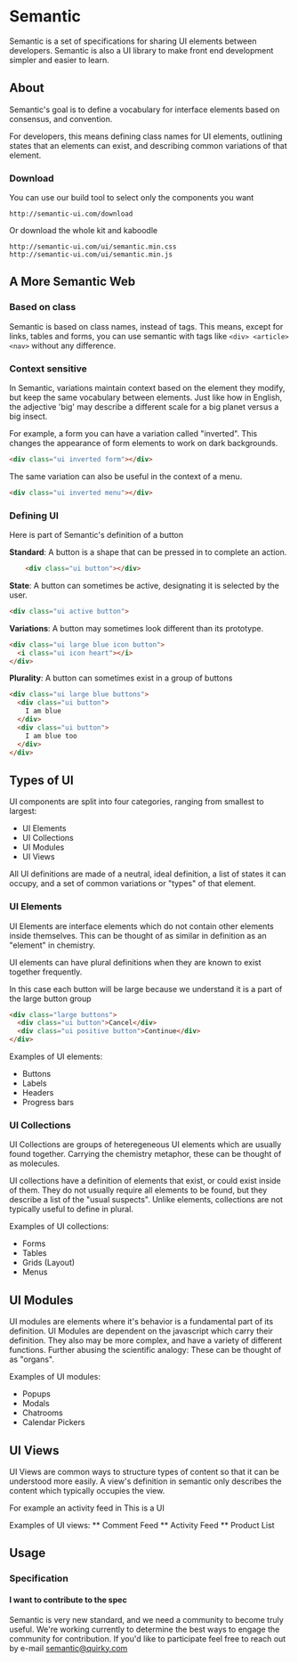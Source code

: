 # Semantic

Semantic is a set of specifications for sharing UI elements between developers. Semantic is also a UI library to make front end development simpler and easier to learn.

## About
Semantic's goal is to define a vocabulary for interface elements based on consensus, and convention.

For developers, this means defining class names for UI elements, outlining states that an elements can exist, and describing common variations of that element. 


### Download

You can use our build tool to select only the components you want

    http://semantic-ui.com/download

Or download the whole kit and kaboodle

    http://semantic-ui.com/ui/semantic.min.css
    http://semantic-ui.com/ui/semantic.min.js

## A More Semantic Web

### Based on class

Semantic is based on class names, instead of tags. This means, except for links, tables and forms, you can use semantic with tags like ``<div> <article> <nav>`` without any difference.

### Context sensitive

In Semantic, variations maintain context based on the element they modify, but keep the same vocabulary between elements. Just like how in English, the adjective 'big' may describe a different scale for a big planet versus a big insect.

For example, a form you can have a variation called "inverted". This changes the appearance of form elements to work on dark backgrounds.
```html
<div class="ui inverted form"></div>
```

The same variation can also be useful in the context of a menu.
```html
<div class="ui inverted menu"></div>
```

### Defining UI

Here is part of Semantic's definition of a button

**Standard**: A button is a shape that can be pressed in to complete an action.
```html
    <div class="ui button"></div>
```
**State**: A button can sometimes be active, designating it is selected by the user.

```html
<div class="ui active button">
```

**Variations**: A button may sometimes look different than its prototype. 
```html
<div class="ui large blue icon button">
  <i class="ui icon heart"></i>
</div>
```

**Plurality**: A button can sometimes exist in a group of buttons
``` html
<div class="ui large blue buttons">
  <div class="ui button">
    I am blue
  </div>
  <div class="ui button">
    I am blue too
  </div>
</div>
```

## Types of UI

UI components are split into four categories, ranging from smallest to largest: 
* UI Elements
* UI Collections
* UI Modules
* UI Views

All UI definitions are made of a neutral, ideal definition, a list of states it can occupy, and a set of common variations or "types" of that element. 

### UI Elements
UI Elements are interface elements which do not contain other elements inside themselves. This can be thought of as similar in definition as an "element" in chemistry.

UI elements can have plural definitions when they are known to exist together frequently. 

In this case each button will be large because we understand it is a part of the large button group
``` html
<div class="large buttons">
  <div class="ui button">Cancel</div>
  <div class="ui positive button">Continue</div>
</div>
```

Examples of UI elements:
* Buttons
* Labels
* Headers
* Progress bars


### UI Collections
UI Collections are groups of heteregeneous UI elements which are usually found together. Carrying the chemistry metaphor, these can be thought of as molecules.

UI collections have a definition of elements that exist, or could exist inside of them. They do not usually require all elements to be found, but they describe a list of the "usual suspects". Unlike elements, collections are not typically useful to define in plural.

Examples of UI collections: 
* Forms
* Tables
* Grids (Layout)
* Menus
 

## UI Modules

UI modules are elements where it's behavior is a fundamental part of its definition. UI Modules are dependent on the javascript which carry their definition. They also may be more complex, and have a variety of different functions. Further abusing the scientific analogy: These can be thought of as "organs".

Examples of UI modules:
* Popups
* Modals
* Chatrooms
* Calendar Pickers

## UI Views
UI Views are common ways to structure types of content so that it can be understood more easily. A view's definition in semantic only describes the content which typically occupies the view.

For example an activity feed in 
This is a UI

Examples of UI views:
** Comment Feed
** Activity Feed
** Product List


## Usage

### Specification

#### I want to contribute to the spec

Semantic is very new standard, and we need a community to become truly useful. We're working currently to determine the best ways to engage the community for contribution. If you'd like to participate feel free to reach out by e-mail [semantic@quirky.com](mailto:semantic@quirky.com)

